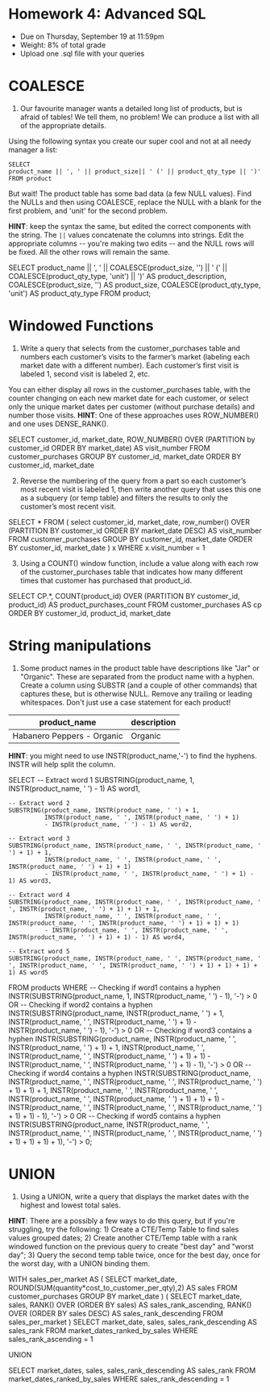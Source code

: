 # Homework 4: Advanced SQL

-  	Due on Thursday, September 19 at 11:59pm
-  	Weight: 8% of total grade
-  	Upload one .sql file with your queries

# COALESCE
1. Our favourite manager wants a detailed long list of products, but is afraid of tables! We tell them, no problem! We can produce a list with all of the appropriate details. 

Using the following syntax you create our super cool and not at all needy manager a list:
```
SELECT 
product_name || ', ' || product_size|| ' (' || product_qty_type || ')'
FROM product
```

But wait! The product table has some bad data (a few NULL values). 
Find the NULLs and then using COALESCE, replace the NULL with a blank for the first problem, and 'unit' for the second problem. 

**HINT**: keep the syntax the same, but edited the correct components with the string. The `||` values concatenate the columns into strings. Edit the appropriate columns -- you're making two edits -- and the NULL rows will be fixed. All the other rows will remain the same.

SELECT
    product_name || ', ' || COALESCE(product_size, '') || ' (' || COALESCE(product_qty_type, 'unit') || ')' AS product_description,
    COALESCE(product_size, '') AS product_size,
    COALESCE(product_qty_type, 'unit') AS product_qty_type
FROM product;


# Windowed Functions
1. Write a query that selects from the customer_purchases table and numbers each customer’s visits to the farmer’s market (labeling each market date with a different number). Each customer’s first visit is labeled 1, second visit is labeled 2, etc. 

You can either display all rows in the customer_purchases table, with the counter changing on each new market date for each customer, or select only the unique market dates per customer (without purchase details) and number those visits. 
**HINT**: One of these approaches uses ROW_NUMBER() and one uses DENSE_RANK().

SELECT customer_id, market_date,
	ROW_NUMBER() OVER (PARTITION by customer_id ORDER BY market_date)
AS visit_number
FROM customer_purchases
GROUP BY customer_id, market_date
ORDER BY customer_id, market_date

2. Reverse the numbering of the query from a part so each customer’s most recent visit is labeled 1, then write another query that uses this one as a subquery (or temp table) and filters the results to only the customer’s most recent visit.

SELECT * FROM
(
	select customer_id, market_date,
		row_number() OVER (PARTITION BY customer_id ORDER BY market_date DESC) AS visit_number
	FROM customer_purchases
	GROUP BY customer_id, market_date
	ORDER BY customer_id, market_date
) x
WHERE x.visit_number = 1

3. Using a COUNT() window function, include a value along with each row of the customer_purchases table that indicates how many different times that customer has purchased that product_id.

SELECT CP.*,
	COUNT(product_id) OVER (PARTITION BY customer_id, product_id) AS product_purchases_count
FROM customer_purchases AS cp
ORDER BY customer_id, product_id, market_date


# String manipulations
1. Some product names in the product table have descriptions like "Jar" or "Organic". These are separated from the product name with a hyphen. Create a column using SUBSTR (and a couple of other commands) that captures these, but is otherwise NULL. Remove any trailing or leading whitespaces. Don't just use a case statement for each product! 

| product_name               | description |
|----------------------------|-------------|
| Habanero Peppers - Organic | Organic     |

**HINT**: you might need to use INSTR(product_name,'-') to find the hyphens. INSTR will help split the column. 

SELECT
    -- Extract word 1
    SUBSTRING(product_name, 1, INSTR(product_name, ' ') - 1) AS word1,
    
    -- Extract word 2
    SUBSTRING(product_name, INSTR(product_name, ' ') + 1, 
              INSTR(product_name, ' ', INSTR(product_name, ' ') + 1) 
              - INSTR(product_name, ' ') - 1) AS word2,
    
    -- Extract word 3
    SUBSTRING(product_name, INSTR(product_name, ' ', INSTR(product_name, ' ') + 1) + 1, 
              INSTR(product_name, ' ', INSTR(product_name, ' ', INSTR(product_name, ' ') + 1) + 1) 
              - INSTR(product_name, ' ', INSTR(product_name, ' ') + 1) - 1) AS word3,

    -- Extract word 4
    SUBSTRING(product_name, INSTR(product_name, ' ', INSTR(product_name, ' ', INSTR(product_name, ' ') + 1) + 1) + 1,
              INSTR(product_name, ' ', INSTR(product_name, ' ', INSTR(product_name, ' ', INSTR(product_name, ' ') + 1) + 1) + 1)
              - INSTR(product_name, ' ', INSTR(product_name, ' ', INSTR(product_name, ' ') + 1) + 1) - 1) AS word4,

    -- Extract word 5
    SUBSTRING(product_name, INSTR(product_name, ' ', INSTR(product_name, ' ', INSTR(product_name, ' ', INSTR(product_name, ' ') + 1) + 1) + 1) + 1) AS word5

FROM products
WHERE 
    -- Checking if word1 contains a hyphen
    INSTR(SUBSTRING(product_name, 1, INSTR(product_name, ' ') - 1), '-') > 0 
    OR
    -- Checking if word2 contains a hyphen
    INSTR(SUBSTRING(product_name, INSTR(product_name, ' ') + 1, INSTR(product_name, ' ', INSTR(product_name, ' ') + 1) 
                    - INSTR(product_name, ' ') - 1), '-') > 0
    OR
    -- Checking if word3 contains a hyphen
    INSTR(SUBSTRING(product_name, INSTR(product_name, ' ', INSTR(product_name, ' ') + 1) + 1, 
                    INSTR(product_name, ' ', INSTR(product_name, ' ', INSTR(product_name, ' ') + 1) + 1) 
                    - INSTR(product_name, ' ', INSTR(product_name, ' ') + 1) - 1), '-') > 0
    OR
    -- Checking if word4 contains a hyphen
    INSTR(SUBSTRING(product_name, INSTR(product_name, ' ', INSTR(product_name, ' ', INSTR(product_name, ' ') + 1) + 1) + 1, 
                    INSTR(product_name, ' ', INSTR(product_name, ' ', INSTR(product_name, ' ', INSTR(product_name, ' ') + 1) + 1) + 1) 
                    - INSTR(product_name, ' ', INSTR(product_name, ' ', INSTR(product_name, ' ') + 1) + 1) - 1), '-') > 0
    OR
    -- Checking if word5 contains a hyphen
    INSTR(SUBSTRING(product_name, INSTR(product_name, ' ', INSTR(product_name, ' ', INSTR(product_name, ' ', INSTR(product_name, ' ') + 1) + 1) + 1) + 1), '-') > 0;


# UNION
1. Using a UNION, write a query that displays the market dates with the highest and lowest total sales.

**HINT**: There are a possibly a few ways to do this query, but if you're struggling, try the following: 1) Create a CTE/Temp Table to find sales values grouped dates; 2) Create another CTE/Temp table with a rank windowed function on the previous query to create "best day" and "worst day"; 3) Query the second temp table twice, once for the best day, once for the worst day, with a UNION binding them. 

WITH
sales_per_market AS
(
	SELECT
		market_date,
		ROUND(SUM(quantity*cost_to_customer_per_qty),2) AS sales
	FROM customer_purchases
	GROUP BY market_date
)
(
	SELECT
		market_date,
		sales,
		RANK() OVER (ORDER BY sales) AS sales_rank_ascending,
		RANK() OVER (ORDER BY sales DESC) AS sales_rank_descending
	FROM sales_per_market
)
SELECT market_date, sales, sales_rank_descending AS sales_rank
FROM market_dates_ranked_by_sales
WHERE sales_rank_ascending = 1

UNION

SELECT market_dates, sales, sales_rank_descending AS sales_rank
FROM market_dates_ranked_by_sales
WHERE sales_rank_descending = 1

